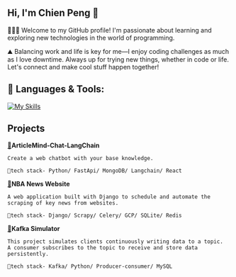 ##  Hi, I'm Chien Peng 👋 
 🧑🏻‍💻 Welcome to my GitHub profile! I'm passionate about learning and exploring new technologies in the world of programming.
 
 ⛰️ Balancing work and life is key for me—I enjoy coding challenges as much as I love downtime. Always up for trying new things, whether in code or life. Let's connect and make cool stuff happen together!

## 🔨 Languages & Tools:
[![My Skills](https://skillicons.dev/icons?i=go,kubernetes,terraform,azure,gcp,python,rust,docker,ubuntu,pnpm,vscode&perline=6)](https://skillicons.dev)



## Projects
 **[🔗](https://github.com/pong1013/ArticleMind-Chat-LangChain)ArticleMind-Chat-LangChain**

    Create a web chatbot with your base knowledge.
  
    📘tech stack- Python/ FastApi/ MongoDB/ Langchain/ React

**[🔗](https://github.com/pong1013/django-scrapy)NBA News Website**

    A web application built with Django to schedule and automate the scraping of key news from websites.

    📘tech stack- Django/ Scrapy/ Celery/ GCP/ SQLite/ Redis
**[🔗](https://github.com/pong1013/kafka-streaming-simulator)Kafka Simulator**
   
    This project simulates clients continuously writing data to a topic. 
    A consumer subscribes to the topic to receive and store data persistently.
    
    📘tech stack- Kafka/ Python/ Producer-consumer/ MySQL

 

